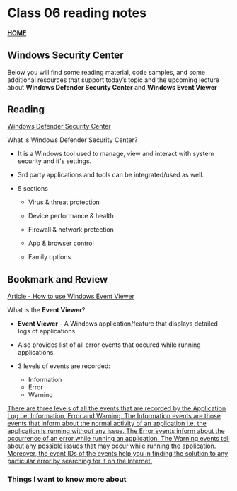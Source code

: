 # Class 06 reading notes

#### [HOME](https://cesarderio.github.io/reading-notes/)

## Windows Security Center

Below you will find some reading material, code samples, and some additional resources that support today’s topic and the upcoming lecture about **Windows Defender Security Center** and **Windows Event Viewer**

## Reading

[Windows Defender Security Center](https://www.thewindowsclub.com/windows-defender-security-center)

What is Windows Defender Security Center?

* It is a Windows tool used to manage, view and interact with system security and it's settings.

* 3rd party applications and tools can be integrated/used as well.

* 5 sections

  * Virus & threat protection

  * Device performance & health

  * Firewall & network protection

  * App & browser control

  * Family options

## Bookmark and Review

[Article - How to use Windows Event Viewer](https://www.faqforge.com/windows/windows-10/what-is-event-viewer-and-how-to-use-it-in-windows-10/)

What is the **Event Viewer**?

* **Event Viewer** - A Windows application/feature that displays detailed logs of applications.

* Also provides list of all error events that occured while running applications.

* 3 levels of events are recorded:
  * Information
  * Error
  * Warning

[There are three levels of all the events that are recorded by the Application Log i.e. Information, Error and Warning. The Information events are those events that inform about the normal activity of an application i.e. the application is running without any issue. The Error events inform about the occurrence of an error while running an application. The Warning events tell about any possible issues that may occur while running the application. Moreover, the event IDs of the events help you in finding the solution to any particular error by searching for it on the Internet.](https://www.faqforge.com/windows/windows-10/what-is-event-viewer-and-how-to-use-it-in-windows-10/#:~:text=There%20are%20three,on%20the%20Internet.)

### Things I want to know more about
